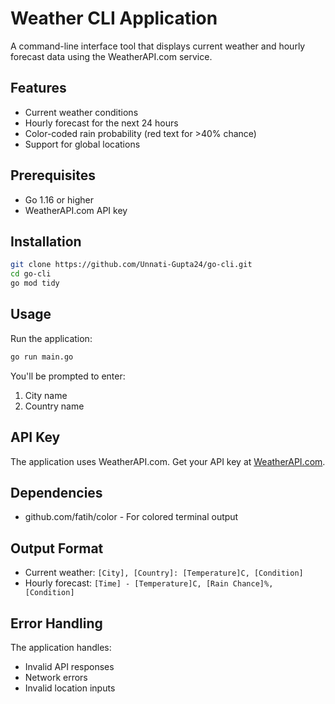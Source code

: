 # Weather CLI Application

A command-line interface tool that displays current weather and hourly forecast data using the WeatherAPI.com service.

## Features

- Current weather conditions
- Hourly forecast for the next 24 hours
- Color-coded rain probability (red text for >40% chance)
- Support for global locations

## Prerequisites

- Go 1.16 or higher
- WeatherAPI.com API key

## Installation

```bash
git clone https://github.com/Unnati-Gupta24/go-cli.git
cd go-cli
go mod tidy
```

## Usage

Run the application:

```bash
go run main.go
```

You'll be prompted to enter:
1. City name
2. Country name

## API Key

The application uses WeatherAPI.com. Get your API key at [WeatherAPI.com](https://www.weatherapi.com).

## Dependencies

- github.com/fatih/color - For colored terminal output

## Output Format

- Current weather: `[City], [Country]: [Temperature]C, [Condition]`
- Hourly forecast: `[Time] - [Temperature]C, [Rain Chance]%, [Condition]`

## Error Handling

The application handles:
- Invalid API responses
- Network errors
- Invalid location inputs
